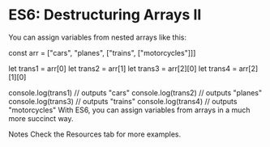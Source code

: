 # ES6: Destructuring Arrays II

You can assign variables from nested arrays like this:

const arr = ["cars", "planes", ["trains", ["motorcycles"]]]

let trans1 = arr[0]
let trans2 = arr[1]
let trans3 = arr[2][0]
let trans4 = arr[2][1][0]

console.log(trans1) // outputs "cars"
console.log(trans2) // outputs "planes"
console.log(trans3) // outputs "trains"
console.log(trans4) // outputs "motorcycles"
With ES6, you can assign variables from arrays in a much more succinct way.

Notes
Check the Resources tab for more examples.
